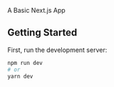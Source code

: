 A Basic Next.js App

## Getting Started

First, run the development server:

```bash
npm run dev
# or
yarn dev
```


